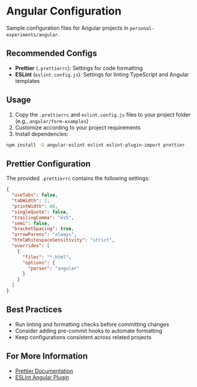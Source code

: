 # Angular Configuration

Sample configuration files for Angular projects in `personal-experiments/angular`.

## Recommended Configs

- **Prettier** (`.prettierrc`): Settings for code formatting
- **ESLint** (`eslint.config.js`): Settings for linting TypeScript and Angular templates

## Usage

1. Copy the `.prettierrc` and `eslint.config.js` files to your project folder (e.g., `angular/form-examples`)
2. Customize according to your project requirements
3. Install dependencies:

```bash
npm install -D angular-eslint eslint eslint-plugin-import prettier
```

## Prettier Configuration

The provided `.prettierrc` contains the following settings:

```json
{
  "useTabs": false,
  "tabWidth": 2,
  "printWidth": 80,
  "singleQuote": false,
  "trailingComma": "es5",
  "semi": false,
  "bracketSpacing": true,
  "arrowParens": "always",
  "htmlWhitespaceSensitivity": "strict",
  "overrides": [
    {
      "files": "*.html",
      "options": {
        "parser": "angular"
      }
    }
  ]
}
```

## Best Practices

- Run linting and formatting checks before committing changes
- Consider adding pre-commit hooks to automate formatting
- Keep configurations consistent across related projects

## For More Information

- [Prettier Documentation](https://prettier.io/docs/en/options.html)
- [ESLint Angular Plugin](https://github.com/angular-eslint/angular-eslint)
